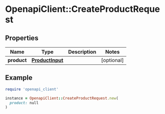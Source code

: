 # OpenapiClient::CreateProductRequest

## Properties

| Name | Type | Description | Notes |
| ---- | ---- | ----------- | ----- |
| **product** | [**ProductInput**](ProductInput.md) |  | [optional] |

## Example

```ruby
require 'openapi_client'

instance = OpenapiClient::CreateProductRequest.new(
  product: null
)
```

